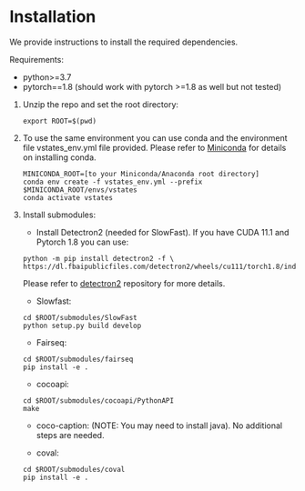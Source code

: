 # Installation

We provide instructions to install the required dependencies.

Requirements:
+ python>=3.7
+ pytorch==1.8 (should work with pytorch >=1.8 as well but not tested)

1. Unzip the repo and set the root directory:
    ```
    export ROOT=$(pwd)
    ```

1. To use the same environment you can use conda and the environment file vstates_env.yml file provided.
Please refer to [Miniconda](https://docs.conda.io/en/latest/miniconda.html) for details on installing conda.

    ```
    MINICONDA_ROOT=[to your Miniconda/Anaconda root directory]
    conda env create -f vstates_env.yml --prefix $MINICONDA_ROOT/envs/vstates
    conda activate vstates
    ```

1. Install submodules:

    + Install Detectron2 (needed for SlowFast). If you have CUDA 11.1 and Pytorch 1.8 you can use:
    ```
    python -m pip install detectron2 -f \
    https://dl.fbaipublicfiles.com/detectron2/wheels/cu111/torch1.8/index.html
    ```
    Please refer to [detectron2](https://github.com/facebookresearch/detectron2/blob/master/INSTALL.md) repository for more details.

    + Slowfast:
    ```
    cd $ROOT/submodules/SlowFast
    python setup.py build develop
    ```

    + Fairseq:
    ```
    cd $ROOT/submodules/fairseq
    pip install -e .
    ```

    + cocoapi:
    ```
    cd $ROOT/submodules/cocoapi/PythonAPI
    make
    ```

    + coco-caption: (NOTE: You may need to install java). No additional steps are needed.

    + coval:
    ```
    cd $ROOT/submodules/coval
    pip install -e .
    ```